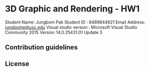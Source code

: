 # 3D Graphic and Rendering - HW1

Student Name: Jungbom Pak
Student ID : 8489844921
Email Address: jungbomp@usc.edu
Visual studio version : Microsoft Visual Studio Community 2015 Version 14.0.25431.01 Update 3

## Contribution guidelines

## License
